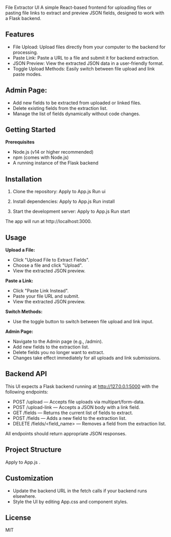 File Extractor UI
A simple React-based frontend for uploading files or pasting file links to extract and preview JSON fields, designed to work with a Flask backend.

Features
--------
- File Upload: Upload files directly from your computer to the backend for processing.
- Paste Link: Paste a URL to a file and submit it for backend extraction.
- JSON Preview: View the extracted JSON data in a user-friendly format.
- Toggle Upload Methods: Easily switch between file upload and link paste modes.

Admin Page:
-----------
- Add new fields to be extracted from uploaded or linked files.
- Delete existing fields from the extraction list.
- Manage the list of fields dynamically without code changes.

Getting Started
---------------
**Prerequisites**
- Node.js (v14 or higher recommended)
- npm (comes with Node.js)
- A running instance of the Flask backend

Installation
------------
1. Clone the repository:
   Apply to App.js
   Run
   ui

2. Install dependencies:
   Apply to App.js
   Run
   install

3. Start the development server:
   Apply to App.js
   Run
   start

The app will run at http://localhost:3000.

Usage
-----
**Upload a File:**
- Click "Upload File to Extract Fields".
- Choose a file and click "Upload".
- View the extracted JSON preview.

**Paste a Link:**
- Click "Paste Link Instead".
- Paste your file URL and submit.
- View the extracted JSON preview.

**Switch Methods:**
- Use the toggle button to switch between file upload and link input.

**Admin Page:**
- Navigate to the Admin page (e.g., /admin).
- Add new fields to the extraction list.
- Delete fields you no longer want to extract.
- Changes take effect immediately for all uploads and link submissions.

Backend API
-----------
This UI expects a Flask backend running at http://127.0.0.1:5000 with the following endpoints:
- POST /upload — Accepts file uploads via multipart/form-data.
- POST /upload-link — Accepts a JSON body with a link field.
- GET /fields — Returns the current list of fields to extract.
- POST /fields — Adds a new field to the extraction list.
- DELETE /fields/<field_name> — Removes a field from the extraction list.

All endpoints should return appropriate JSON responses.

Project Structure
-----------------
Apply to App.js
.

Customization
-------------
- Update the backend URL in the fetch calls if your backend runs elsewhere.
- Style the UI by editing App.css and component styles.

License
-------
MIT
